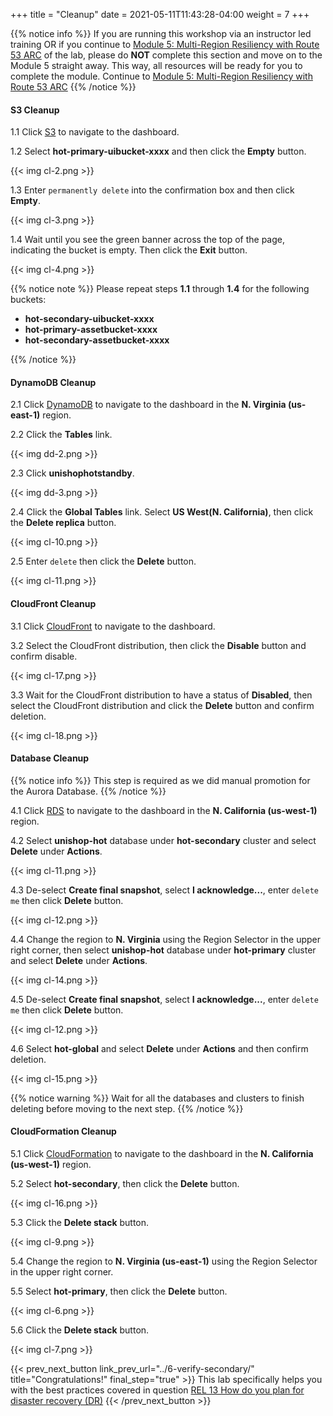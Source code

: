 +++
title = "Cleanup"
date =  2021-05-11T11:43:28-04:00
weight = 7
+++

{{% notice info %}}
If you are running this workshop via an instructor led training OR if you continue to [Module 5: Multi-Region Resiliency with Route 53 ARC](/reliability/disaster-recovery/workshop_5/) of the lab, please do **NOT** complete this section and move on to the Module 5 straight away. This way, all resources will be ready for you to complete the module. 
Continue to [Module 5: Multi-Region Resiliency with Route 53 ARC](/reliability/disaster-recovery/workshop_5/) 
{{% /notice %}}

#### S3 Cleanup

1.1 Click [S3](https://us-east-1.console.aws.amazon.com/s3/home?region=us-east-1#/) to navigate to the dashboard.

1.2 Select **hot-primary-uibucket-xxxx** and then click the **Empty** button.

{{< img cl-2.png >}}

1.3 Enter `permanently delete` into the confirmation box and then click **Empty**.

{{< img cl-3.png >}}

1.4 Wait until you see the green banner across the top of the page, indicating the bucket is empty. Then click the **Exit** button.

{{< img cl-4.png >}}

{{% notice note %}}
Please repeat steps **1.1** through **1.4** for the following buckets:

- **hot-secondary-uibucket-xxxx**
- **hot-primary-assetbucket-xxxx**
- **hot-secondary-assetbucket-xxxx**

{{% /notice %}}

#### DynamoDB Cleanup

2.1 Click [DynamoDB](https://us-east-1.console.aws.amazon.com/dynamodb/home?region=us-east-1#/) to navigate to the dashboard in the **N. Virginia (us-east-1)** region.

2.2 Click the **Tables** link.

{{< img dd-2.png >}}

2.3 Click **unishophotstandby**.

{{< img dd-3.png >}}

2.4 Click the **Global Tables** link.  Select **US West(N. California)**, then click the **Delete replica** button.

{{< img cl-10.png >}}

2.5 Enter `delete` then click the **Delete** button.

{{< img cl-11.png >}}

#### CloudFront Cleanup

3.1 Click [CloudFront](https://us-east-1.console.aws.amazon.com/cloudfront/v3/home?region=us-east-1#/distributions) to navigate to the dashboard.

3.2 Select the CloudFront distribution, then click the **Disable** button and confirm disable.

{{< img cl-17.png >}}

3.3 Wait for the CloudFront distribution to have a status of **Disabled**, then select the CloudFront distribution and click the **Delete** button and confirm deletion.

{{< img cl-18.png >}}

#### Database Cleanup

{{% notice info %}}
This step is required as we did manual promotion for the Aurora Database.
{{% /notice %}}

4.1 Click [RDS](https://us-west-1.console.aws.amazon.com/rds/home?region=us-west-1#databases:) to navigate to the dashboard in the **N. California (us-west-1)** region.

4.2 Select **unishop-hot** database under **hot-secondary** cluster and select **Delete** under **Actions**.

{{< img cl-11.png >}}

4.3 De-select **Create final snapshot**, select **I acknowledge...**, enter `delete me` then click **Delete** button.

{{< img cl-12.png >}}

4.4 Change the region to **N. Virginia** using the Region Selector in the upper right corner, then select **unishop-hot** database under **hot-primary** cluster and select **Delete** under **Actions**.

{{< img cl-14.png >}}

4.5 De-select **Create final snapshot**, select **I acknowledge...**, enter `delete me` then click **Delete** button.

{{< img cl-12.png >}}

4.6 Select **hot-global** and select **Delete** under **Actions** and then confirm deletion.

{{< img cl-15.png >}}

{{% notice warning %}}
Wait for all the databases and clusters to finish deleting before moving to the next step.
{{% /notice %}}

#### CloudFormation Cleanup

5.1 Click [CloudFormation](https://us-west-1.console.aws.amazon.com/cloudformation/home?region=us-west-1#/) to navigate to the dashboard in the **N. California (us-west-1)** region.

5.2 Select **hot-secondary**, then click the **Delete** button.

{{< img cl-16.png >}}

5.3 Click the **Delete stack** button.

{{< img cl-9.png >}}

5.4 Change the region to **N. Virginia (us-east-1)** using the Region Selector in the upper right corner.

5.5 Select **hot-primary**, then click the **Delete** button.

{{< img cl-6.png >}}

5.6 Click the **Delete stack** button.

{{< img cl-7.png >}}

{{< prev_next_button link_prev_url="../6-verify-secondary/" title="Congratulations!" final_step="true" >}}
This lab specifically helps you with the best practices covered in question [REL 13  How do you plan for disaster recovery (DR)](https://docs.aws.amazon.com/wellarchitected/latest/framework/a-failure-management.html)
{{< /prev_next_button >}}

